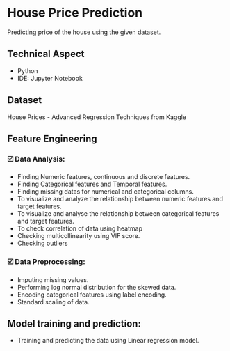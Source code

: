 
# House Price Prediction

Predicting price of the house using the given dataset.



## Technical Aspect

- Python
- IDE: Jupyter Notebook







## Dataset

House Prices - Advanced Regression Techniques from Kaggle




## Feature Engineering

### ☑️ Data Analysis:

- Finding Numeric features, continuous and discrete features.
- Finding Categorical features and Temporal features.
- Finding missing datas for numerical and categorical columns.
- To visualize and analyze the relationship between numeric features and target features.
- To visualize and analyse the relationship between categorical features and target features.
- To check correlation of data using heatmap 
- Checking multicollinearity using VIF score.
- Checking outliers

### ☑️ Data Preprocessing:

- Imputing missing values.
- Performing log normal distribution for the skewed data.
- Encoding categorical features using label encoding.
- Standard scaling of data.    



## Model training and prediction:

- Training and predicting the data using Linear regression model.





